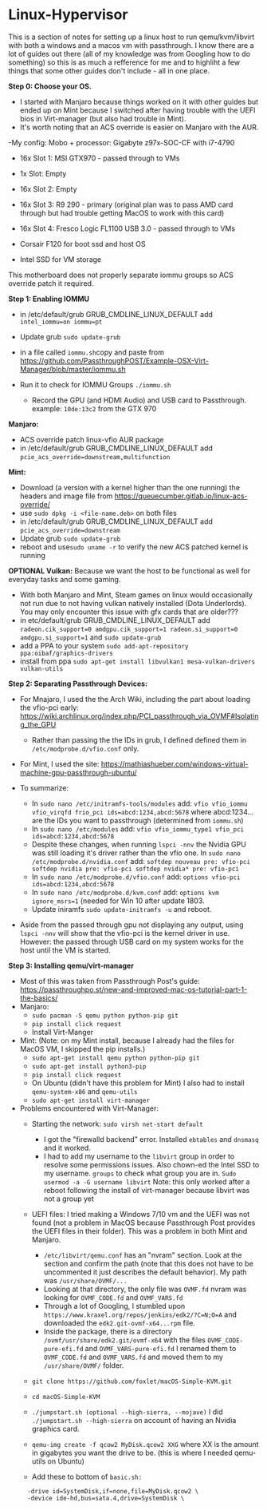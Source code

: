 # Linux-Hypervisor
This is a section of notes for setting up a linux host to run qemu/kvm/libvirt with both a windows and a macos vm with passthrough.  I know there are a lot of guides out there (all of my knowledge was from Googling how to do something) so this is as much a refference for me and to highliht a few things that some other guides don't include - all in one place.

**Step 0: Choose your OS.**
- I started with Manjaro because things worked on it with other guides but ended up on Mint because I switched after having trouble with the UEFI bios in Virt-manager (but also had trouble in Mint).
- It's worth noting that an ACS override is easier on Manjaro with the AUR.

-My config:
Mobo + processor: Gigabyte z97x-SOC-CF with i7-4790
- 16x Slot 1: MSI GTX970 - passed through to VMs
- 1x Slot: Empty
- 16x Slot 2: Empty
- 16x Slot 3: R9 290 - primary (original plan was to pass AMD card through but had trouble getting MacOS to work with this card)
- 16x Slot 4: Fresco Logic FL1100 USB 3.0 - passed through to VMs

- Corsair F120 for boot ssd and host OS
- Intel SSD for VM storage

This motherboard does not properly separate iommu groups so ACS override patch it required.

**Step 1: Enabling IOMMU** 
- in /etc/default/grub GRUB_CMDLINE_LINUX_DEFAULT add ```intel_iommu=on iommu=pt```
- Update grub ```sudo update-grub```
- in a file called ```iommu.sh```copy and paste from https://github.com/PassthroughPOST/Example-OSX-Virt-Manager/blob/master/iommu.sh

- Run it to check for IOMMU Groups ```./iommu.sh```
  - Record the GPU (and HDMI Audio) and USB card to Passthrough. example: ```10de:13c2``` from the GTX 970

**Manjaro:**
- ACS override patch linux-vfio AUR package
- in /etc/default/grub GRUB_CMDLINE_LINUX_DEFAULT add ```pcie_acs_override=downstream,multifunction```

**Mint:**
- Download (a version with a kernel higher than the one running) the headers and image file from https://queuecumber.gitlab.io/linux-acs-override/
- use ```sudo dpkg -i <file-name.deb>``` on both files
- in /etc/default/grub GRUB_CMDLINE_LINUX_DEFAULT add ```pcie_acs_override=downstream```
- Update grub ```sudo update-grub```
- reboot and use```sudo uname -r``` to verify the new ACS patched kernel is running

**OPTIONAL Vulkan:** Because we want the host to be functional as well for everyday tasks and some gaming.
- With both Manjaro and Mint, Steam games on linux would occasionally not run due to not having vulkan natively installed (Dota Underlords). You may only encounter this issue with gfx cards that are older???
- in etc/default/grub GRUB_CMDLINE_LINUX_DEFAULT add ```radeon.cik_support=0 amdgpu.cik_support=1 radeon.si_support=0 amdgpu.si_support=1``` and ```sudo update-grub```
- add a PPA to your system ```sudo add-apt-repository ppa:oibaf/graphics-drivers```
- install from ppa ```sudo apt-get install libvulkan1 mesa-vulkan-drivers vulkan-utils```

**Step 2: Separating Passthrough Devices:**
- For Mnajaro, I used the the Arch Wiki, including the part about loading the vfio-pci early: https://wiki.archlinux.org/index.php/PCI_passthrough_via_OVMF#Isolating_the_GPU
  - Rather than passing the the IDs in grub, I defined defined them in ```/etc/modprobe.d/vfio.conf``` only. 
- For Mint, I used the site: https://mathiashueber.com/windows-virtual-machine-gpu-passthrough-ubuntu/

- To summarize: 
  - In ```sudo nano /etc/initramfs-tools/modules``` add: ```vfio vfio_iommu vfio_virqfd frio_pci ids=abcd:1234,abcd:5678``` where abcd:1234... are the IDs you want to passthrough (determined from ```iommu.sh```)
  - In ```sudo nano /etc/modules``` add: ```vfio vfio_iommu_type1 vfio_pci ids=abcd:1234,abcd:5678```
  - Despite these changes, when running ```lspci -nnv``` the Nvidia GPU was still loading it's driver rather than the vfio one. In ```sudo nano /etc/modprobe.d/nvidia.conf``` add: ```softdep nouveau pre: vfio-pci softdep nvidia pre: vfio-pci softdep nvidia* pre: vfio-pci```
  - In ```sudo nano /etc/modprobe.d/vfio.conf``` add: ```options vfio-pci ids=abcd:1234,abcd:5678```
  - In ```sudo nano /etc/modprobe.d/kvm.conf``` add: ```options kvm ignore_msrs=1``` (needed for Win 10 after update 1803.
  - Update iniramfs ```sudo update-initramfs -u``` and reboot.
- Aside from the passed through gpu not displaying any output, using ```lspci -nnv``` will show that the vfio-pci is the kernel driver in use. However: the passed through USB card on my system works for the host until the VM is started.

**Step 3: Installing qemu/virt-manager**
- Most of this was taken from Passthrough Post's guide: https://passthroughpo.st/new-and-improved-mac-os-tutorial-part-1-the-basics/
- Manjaro:
  - ```sudo pacman -S qemu python python-pip git```
  - ```pip install click request```
  - Install Virt-Manger
- Mint: (Note: on my Mint install, because I already had the files for MacOS VM, I skipped the pip installs.)
  - ```sudo apt-get install qemu python python-pip git```
  - ```sudo apt-get install python3-pip```
  - ```pip install click request```
  - On Ubuntu (didn't have this problem for Mint) I also had to install ```qemu-system-x86``` and ```qemu-utils```
  - ```sudo apt-get install virt-manager```
- Problems encountered with Virt-Manager:
  - Starting the network: ```sudo virsh net-start default```
    - I got the "firewalld backend" error. Installed ```ebtables``` and ```dnsmasq``` and it worked.
    - I had to add my username to the ```libvirt``` group in order to resolve some permissions issues. Also chown-ed the Intel SSD to my username. ```groups``` to check what group you are in.  ```Sudo usermod -a -G username libvirt``` Note: this only worked after a reboot following the install of virt-manager because libvirt was not a group yet
  - UEFI files: I tried making a Windows 7/10 vm and the UEFI was not found (not a problem in MacOS because Passthrough Post provides the UEFI files in their folder). This was a problem in both Mint and Manjaro.
    - ```/etc/libvirt/qemu.conf``` has an "nvram" section. Look at the section and confirm the path (note that this does not have to be uncommented it just describes the default behavior). My path was ```/usr/share/OVMF/...```
    - Looking at that directory, the only file was ```OVMF.fd``` nvram was looking for ```OVMF_CODE.fd``` and ```OVMF_VARS.fd```
    - Through a lot of Googling, I stumbled upon ```https://www.kraxel.org/repos/jenkins/edk2/?C=N;O=A``` and downloaded the ```edk2.git-ovmf-x64...rpm``` file.
    - Inside the package, there is a directory ```/ovmf/usr/share/edk2.git/ovmf-x64``` with the files ```OVMF_CODE-pure-efi.fd``` and ```OVMF_VARS-pure-efi.fd``` I renamed them to ```OVMF_CODE.fd``` and ```OVMF_VARS.fd``` and moved them to my ```/usr/share/OVMF/``` folder.



  - ```git clone https://github.com/foxlet/macOS-Simple-KVM.git```
  - ```cd macOS-Simple-KVM```
  - ```./jumpstart.sh (optional --high-sierra, --mojave)``` I did ```./jumpstart.sh --high-sierra``` on account of having an Nvidia graphics card.
  - ```qemu-img create -f qcow2 MyDisk.qcow2 XXG``` where XX is the amount in gigabytes you want the drive to be. (this is where I needed qemu-utils on Ubuntu)
  - Add these to bottom of ```basic.sh:``` 
  ```
    -drive id=SystemDisk,if=none,file=MyDisk.qcow2 \
    -device ide-hd,bus=sata.4,drive=SystemDisk \
  ```
